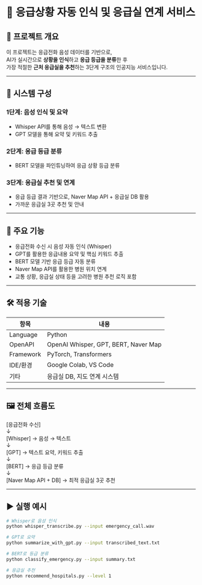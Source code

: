 # 🚨 응급상황 자동 인식 및 응급실 연계 서비스

## 📌 프로젝트 개요

이 프로젝트는 응급전화 음성 데이터를 기반으로,  
AI가 실시간으로 **상황을 인식**하고 **응급 등급을 분류**한 후  
가장 적절한 **근처 응급실을 추천**하는 3단계 구조의 인공지능 서비스입니다.

---

## 🧠 시스템 구성

### 1단계: 음성 인식 및 요약
- Whisper API를 통해 음성 → 텍스트 변환
- GPT 모델을 통해 요약 및 키워드 추출

### 2단계: 응급 등급 분류
- BERT 모델을 파인튜닝하여 응급 상황 등급 분류

### 3단계: 응급실 추천 및 연계
- 응급 등급 결과 기반으로, Naver Map API + 응급실 DB 활용
- 가까운 응급실 3곳 추천 및 안내

---

## 🎯 주요 기능

- 응급전화 수신 시 음성 자동 인식 (Whisper)
- GPT를 활용한 응급내용 요약 및 핵심 키워드 추출
- BERT 모델 기반 응급 등급 자동 분류
- Naver Map API를 활용한 병원 위치 연계
- 교통 상황, 응급실 상태 등을 고려한 병원 추천 로직 포함

---

## 🛠️ 적용 기술

| 항목       | 내용 |
|------------|------|
| Language   | Python |
| OpenAPI    | OpenAI Whisper, GPT, BERT, Naver Map |
| Framework  | PyTorch, Transformers |
| IDE/환경   | Google Colab, VS Code |
| 기타       | 응급실 DB, 지도 연계 시스템 |

---

## 🖼️ 전체 흐름도

[응급전화 수신]<br>
↓<br>
[Whisper] → 음성 → 텍스트<br>
↓<br>
[GPT] → 텍스트 요약, 키워드 추출<br>
↓<br>
[BERT] → 응급 등급 분류<br>
↓<br>
[Naver Map API + DB] → 최적 응급실 3곳 추천<br>

---

## ▶️ 실행 예시

```bash
# Whisper로 음성 인식
python whisper_transcribe.py --input emergency_call.wav

# GPT로 요약
python summarize_with_gpt.py --input transcribed_text.txt

# BERT로 등급 분류
python classify_emergency.py --input summary.txt

# 응급실 추천
python recommend_hospitals.py --level 1
